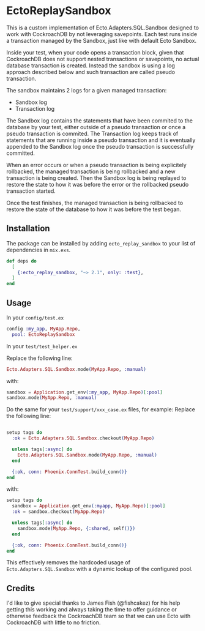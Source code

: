 # EctoReplaySandbox

This is a custom implementation of Ecto.Adapters.SQL.Sandbox designed to work with CockroachDB by not leveraging savepoints.
Each test runs inside a transaction managed by the Sandbox, just like with default Ecto Sandbox.

Inside your test, when your code opens a transaction block, given that CockroachDB does not support nested transactions or savepoints, no actual database transaction is created.
Instead the sandbox is using a log approach described below and such transaction are called pseudo transaction.

The sandbox maintains 2 logs for a given managed transaction:
- Sandbox log
- Transaction log

The Sandbox log contains the statements that have been commited to the database by your test, either outside of a pseudo transaction or once a pseudo transaction is commited.
The Transaction log keeps track of statements that are running inside a pseudo transaction and it is eventually appended to the Sandbox log once the pseudo transaction is successfully committed.

When an error occurs or when a pseudo transaction is being explicitely rollbacked, the managed transaction is being rollbacked and a new transaction is being created.
Then the Sandbox log is being replayed to restore the state to how it was before the error or the rollbacked pseudo transaction started.

Once the test finishes, the managed transaction is being rollbacked to restore the state of the database to how it was before the test began.

## Installation

The package can be installed by adding `ecto_replay_sandbox` to your list of dependencies in `mix.exs`.

```elixir
def deps do
  [
    {:ecto_replay_sandbox, "~> 2.1", only: :test},
  ]
end
```

## Usage

In your `config/test.ex`
```elixir
config :my_app, MyApp.Repo,
  pool: EctoReplaySandbox
```

In your `test/test_helper.ex`

Replace the following line:
```elixir
Ecto.Adapters.SQL.Sandbox.mode(MyApp.Repo, :manual)
```

with:
```elixir
sandbox = Application.get_env(:my_app, MyApp.Repo)[:pool]
sandbox.mode(MyApp.Repo, :manual)
```

Do the same for your `test/support/xxx_case.ex` files, for example:
Replace the following line:

```elixir

setup tags do
  :ok = Ecto.Adapters.SQL.Sandbox.checkout(MyApp.Repo)

  unless tags[:async] do
    Ecto.Adapters.SQL.Sandbox.mode(MyApp.Repo, :manual)
  end

  {:ok, conn: Phoenix.ConnTest.build_conn()}
end
```

with:
```elixir
setup tags do
  sandbox = Application.get_env(:myapp, MyApp.Repo)[:pool]
  :ok = sandbox.checkout(MyApp.Repo)

  unless tags[:async] do
    sandbox.mode(MyApp.Repo, {:shared, self()})
  end

  {:ok, conn: Phoenix.ConnTest.build_conn()}
end
```

This effectively removes the hardcoded usage of `Ecto.Adapters.SQL.Sandbox` with a dynamic lookup of the configured pool.

## Credits

I'd like to give special thanks to James Fish (@fishcakez) for his help getting this working and always taking the time to offer guidance or otherwise feedback the CockroachDB team so that we can use Ecto with CockroachDB with little to no friction.
